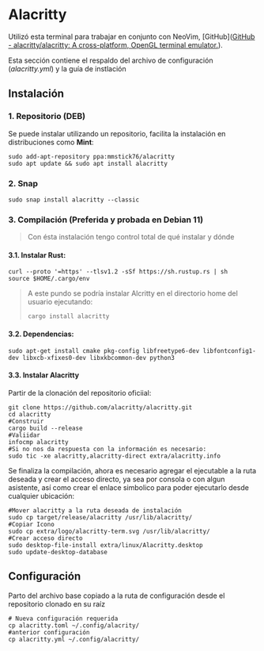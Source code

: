 # Alacritty

Utilizó esta terminal para trabajar en conjunto con NeoVim, [GitHub]([GitHub - alacritty/alacritty: A cross-platform, OpenGL terminal emulator.](https://github.com/alacritty/alacritty)).

Esta sección contiene el respaldo del archivo de configuración (*alacritty.yml*) y la guía de instlación

## Instalación

### 1. Repositorio (DEB)

Se puede instalar utilizando un repositorio, facilita la instalación en distribuciones como **Mint**:

```shell
sudo add-apt-repository ppa:mmstick76/alacritty
sudo apt update && sudo apt install alacritty
```

### 2. Snap

```shell
sudo snap install alacritty --classic
```

### 3. Compilación (Preferida y probada en Debian 11)

> Con ésta instalación tengo control total de qué instalar y dónde

#### 3.1. Instalar Rust:

```shell
curl --proto '=https' --tlsv1.2 -sSf https://sh.rustup.rs | sh
source $HOME/.cargo/env
```

> A este pundo se podría instalar Alcritty en el directorio home del usuario ejecutando:
> 
> ```shell
> cargo install alacritty
> ```

#### 3.2. Dependencias:

```shell
sudo apt-get install cmake pkg-config libfreetype6-dev libfontconfig1-dev libxcb-xfixes0-dev libxkbcommon-dev python3
```

#### 3.3. Instalar Alacritty

Partir de la clonación del repositorio oficiial:

```shell
git clone https://github.com/alacritty/alacritty.git
cd alacritty
#Construir
cargo build --release
#Valiidar
infocmp alacritty
#Si no nos da respuesta con la información es necesario:
sudo tic -xe alacritty,alacritty-direct extra/alacritty.info
```

Se finaliza la compilación, ahora es necesario agregar el ejecutable a la ruta deseada y crear el acceso directo, ya sea por consola o con algun asistente, así como crear el enlace simbolico para poder ejecutarlo desde cualquier ubicación:

```shell
#Mover alacritty a la ruta deseada de instalación
sudo cp target/release/alacritty /usr/lib/alacritty/
#Copiar Icono
sudo cp extra/logo/alacritty-term.svg /usr/lib/alacritty/
#Crear acceso directo
sudo desktop-file-install extra/linux/Alacritty.desktop
sudo update-desktop-database
```

## Configuración

Parto del archivo base copiado a la ruta de configuración desde el repositorio clonado en su raíz

```shell
# Nueva configuración requerida
cp alacritty.toml ~/.config/alacrity/
#anterior configuración
cp alacritty.yml ~/.config/alacritty/
```
